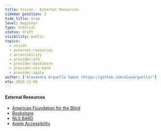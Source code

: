 ```yaml
---
title: Vision - External Resources
sidebar_position: 3
hide_title: true
level: beginner
type: tutorial
status: draft
visibility: public
topics:
  - vision
  - external-resources
  - accessibility
  - provider:afb
  - provider:bookshare
  - provider:nls-bard
  - provider:apple
author: ["Alexandra Arguello Saenz (https://github.com/alexarguello)"]
eta: 2024-12-06
---
```


#### External Resources
- [American Foundation for the Blind](https://www.afb.org/)
- [Bookshare](https://www.bookshare.org/)
- [NLS BARD](https://nlsbard.loc.gov/)
- [Apple Accessibility](https://www.apple.com/accessibility/)
